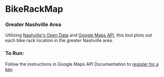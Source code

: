 # BikeRackMap

### Greater Nashville Area

Utilizing [Nashville's Open Data](https://data.nashville.gov/) and [Google Maps API](https://developers.google.com/maps/documentation/javascript/), this tool plots out each bike rack location in the greater Nashville area.

### To Run:

Follow the instructions in Google Maps API Documentation to [register for a key](https://developers.google.com/maps/documentation/javascript/get-api-key).
